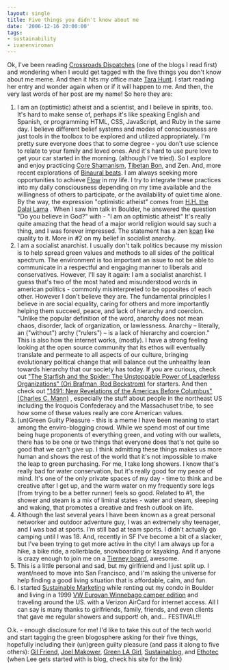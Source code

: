 ```yaml
---
layout: single
title: Five things you didn't know about me
date: '2006-12-16 20:00:00'
tags:
- sustainability
- ivanenviroman
---
```


<p>Ok, I've been reading <a href="http://evelynrodriguez.typepad.com/" title="Evelyn Rodriguez">Crossroads Dispatches</a> (one of the blogs I read first) and wondering when I would get tagged with the five things you don't know about me meme. And then it hits my office mate <a href="http://www.horsepigcow.com/">Tara Hunt</a>. I start reading her entry and wonder again when or if it will happen to me. And then, the very last words of her post are my name! So here they are:</p>
<ol>
<li>I am an (optimistic) atheist and a scientist, and I believe in spirits, too. It's hard to make sense of, perhaps it's like speaking English and Spanish, or programming HTML, CSS, JavaScript, and Ruby in the same day. I believe different belief systems and modes of consciousness are just tools in the toolbox to be explored and utilized appropriately. I'm pretty sure everyone does that to some degree - you don't use science to relate to your family and loved ones. And it's hard to use pure love to get your car started in the morning. (although I've tried). So I explore and enjoy practicing <a href="http://www.shamanism.org/articles/article10.html" title="Michael Harner Foundation for Shamanic Studies Article">Core Shamanism</a>, <a href="http://www.chammaling.org/" title="Chamma Ling Retreats in Colorado">Tibetan Bon</a>, and Zen. And, more recent explorations of <a href="http://en.wikipedia.org/wiki/Binaural_beats" title="http://en.wikipedia.org/wiki/Binaural_beats">Binaural beats</a>. I am always seeking more opportunities to achieve <a href="http://en.wikipedia.org/wiki/Flow_(psychology)">Flow</a> in my life. I try to integrate these practices into my daily consciousness depending on my time available and the willingness  of others to participate, or the availability of quiet time alone.  By the way, the expression "optimistic atheist" comes from <a href="http://www.dalailama.com/">H.H. the Dalai Lama</a> . When I saw him talk in Boulder, he answered the question "Do you believe in God?" with - "I am an optimistic atheist" It's really quite amazing that the head of a major world religion would say such a thing, and I was forever impressed. The statement has a zen <a href="http://en.wikipedia.org/wiki/Koan" title="a story, dialogue, question, or statement in the history and lore of Chan (Zen) Buddhism, generally containing aspects that are inaccessible to rational understanding, yet that may be accessible to intuition">koan</a> like quality to it. More in #2 on my belief in socialist anarchy.</li>
<li> I am a socialist anarchist. I usually don't talk politics because my mission is to help spread green values and methods to all sides of the political spectrum. The environment is too important an issue to not be able to communicate in a respectful and engaging manner to liberals and conservatives. However, I'll say it again: I am a socialist anarchist. I guess that's two of the most hated and misunderstood words in american politics - commonly misinterpreted to be opposites of each other. However I don't believe they are. The fundamental principles I believe in are social equality, caring for others and more importantly helping them succeed, peace, and lack of hierarchy and coercion. "Unlike the popular definition of the word, anarchy does not mean chaos, disorder, lack of organization, or lawlessness. Anarchy – literally, an ("without") archy ("rulers") – is a lack of hierarchy and coercion." This is also how the internet works, (mostly). I have a strong feeling looking at the open source community that its ethos will eventually translate and permeate to all aspects of our culture, bringing evolutionary political change that will balance out the unhealthy lean towards hierarchy that our society has today. If you are curious, check out <a href="http://www.amazon.com/gp/redirect.html%3FASIN=1591841437%26tag=ivansto-20%26lcode=xm2%26cID=2025%26ccmID=165953%26location=/o/ASIN/1591841437%253FSubscriptionId=02ZH6J1W0649DTNS6002">"The Starfish and the Spider: The Unstoppable Power of Leaderless Organizations" (Ori Brafman, Rod Beckstrom)</a> for starters. And then check out <a href="http://www.amazon.com/gp/redirect.html%3FASIN=1400032059%26tag=ivansto-20%26lcode=xm2%26cID=2025%26ccmID=165953%26location=/o/ASIN/1400032059%253FSubscriptionId=02ZH6J1W0649DTNS6002">"1491: New Revelations of the Americas Before Columbus" (Charles C. Mann)</a> , especially the stuff about people in the northeast US including the Iroquois Confederacy and the Massachuset tribe, to see how some of these values really are core American values.</li>
<li>(un)Green Guilty Pleasure - this is a meme I have been meaning to start among the enviro-blogging crowd. While we spend most of our time being huge proponents of everything green, and voting with our wallets, there has to be one or two things that everyone does that's not quite so good that we can't give up. I think admitting these things makes us more human and shows the rest of the world that it's not impossible to make the leap to green purchasing. For me, I take long showers. I know that's really bad for water conservation, but it's really good for my peace of mind. It's one of the only private spaces of my day - time to think and be creative after I get up, and the warm water on my frequently sore legs (from trying to be a better runner) feels so good.  Related to #1, the shower and steam is a mix of liminal states - water and steam, sleeping and waking, that promotes a creative and fresh outlook on life.</li>
<li>Although the last several years I have been known as a great personal networker and outdoor adventure guy, I was an extremely shy teenager, and I was bad at sports. I'm still bad at team sports. I didn't actually go camping until I was 18. And, recently in SF I've become a bit of a slacker, but I've been trying to get more active in the city! I am always up for a hike, a bike ride, a rollerblade, snowboarding or kayaking. And if anyone is crazy enough to join me on a <a href="http://www.tierneyrides.com/" title="A sakeboard that acts like a snowboard">Tierney board</a>, awesome.</li>
<li>This is a little personal and sad, but my girlfriend and I just split up. I want/need to move into San Francisco, and I'm asking the universe for help finding a good living situation that is affordable, calm, and fun.</li>
<li>I started <a href="http://www.sustainablemarketing.com/" title="Green Marketing Blog">Sustainable Marketing</a> while renting out my condo in Boulder and living in a 1999 <a href="http://images.google.com/images?hl=en&lr=&safe=off&q=1999%20Eurovan%20VW%20Winnebago%20camper&btnG=Search&ie=UTF-8&oe=UTF-8&sa=N&tab=wi" title="Google Image Search">VW Eurovan Winnebago camper edition</a> and traveling around the US. with a Verizon AirCard for internet access. All I can say is many thanks to girlfriends, family, friends, and even clients that gave me regular showers and support! oh, and... FESTIVAL!!!</li>
</ol>
<p>O.k. - enough disclosure for me! I'd like to take this out of the tech world and start tagging the green blogosphere asking for their five things, hopefully including their (un)green guilty pleasure (and pass it along to five others): <a href="http://blogs.natlogic.com/friend/">Gil Friend</a>, <a href="http://makower.typepad.com/joel_makower/">Joel Makower</a>, <a href="http://greenlagirl.com/">Green LA Girl</a>, <a href="http://sustainablog.blogspot.com/">Sustainablog</a>, and <a href="http://www.ethotec.com" title="Lee Rodrigues">Ethotec</a> (when Lee gets started with is blog, check his site for the link)<br />
</p>